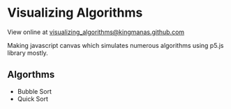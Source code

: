 # Visualizing Algorithms
View online at [visualizing_algorithms@kingmanas.github.com](https://visualizing_algorithms@kingmanas.github.com)

Making javascript canvas which simulates numerous algorithms using p5.js library mostly.

## Algorthms

* Bubble Sort
* Quick Sort
